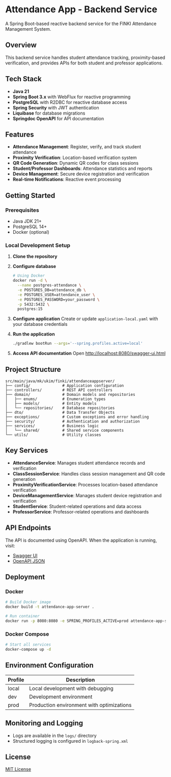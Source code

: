 # Attendance App - Backend Service

A Spring Boot-based reactive backend service for the FINKI Attendance Management System.

## Overview

This backend service handles student attendance tracking, proximity-based verification, and provides APIs for both student and professor applications.

## Tech Stack

- **Java 21**
- **Spring Boot 3.x** with WebFlux for reactive programming
- **PostgreSQL** with R2DBC for reactive database access
- **Spring Security** with JWT authentication
- **Liquibase** for database migrations
- **Springdoc OpenAPI** for API documentation

## Features

- **Attendance Management**: Register, verify, and track student attendance
- **Proximity Verification**: Location-based verification system
- **QR Code Generation**: Dynamic QR codes for class sessions
- **Student/Professor Dashboards**: Attendance statistics and reports
- **Device Management**: Secure device registration and verification
- **Real-time Notifications**: Reactive event processing

## Getting Started

### Prerequisites
- Java JDK 21+
- PostgreSQL 14+
- Docker (optional)

### Local Development Setup

1. **Clone the repository**

2. **Configure database**
   ```bash
   # Using Docker
   docker run -d \
     --name postgres-attendance \
     -e POSTGRES_DB=attendance_db \
     -e POSTGRES_USER=attendance_user \
     -e POSTGRES_PASSWORD=your_password \
     -p 5432:5432 \
     postgres:15
   ```

3. **Configure application**
   Create or update `application-local.yaml` with your database credentials

4. **Run the application**
   ```bash
   ./gradlew bootRun --args='--spring.profiles.active=local'
   ```

5. **Access API documentation**
   Open [http://localhost:8080/swagger-ui.html](http://localhost:8080/swagger-ui.html)

## Project Structure

```
src/main/java/mk/ukim/finki/attendanceappserver/
├── config/              # Application configuration
├── controllers/         # REST API controllers
├── domain/              # Domain models and repositories
│   ├── enums/           # Enumeration types
│   ├── models/          # Entity models
│   └── repositories/    # Database repositories
├── dto/                 # Data Transfer Objects
├── exceptions/          # Custom exceptions and error handling
├── security/            # Authentication and authorization
├── services/            # Business logic
│   └── shared/          # Shared service components
└── utils/               # Utility classes
```

## Key Services

- **AttendanceService**: Manages student attendance records and verification
- **ClassSessionService**: Handles class session management and QR code generation
- **ProximityVerificationService**: Processes location-based attendance verification
- **DeviceManagementService**: Manages student device registration and verification
- **StudentService**: Student-related operations and data access
- **ProfessorService**: Professor-related operations and dashboards

## API Endpoints

The API is documented using OpenAPI. When the application is running, visit:
- [Swagger UI](http://localhost:8080/swagger-ui.html)
- [OpenAPI JSON](http://localhost:8080/v3/api-docs)

## Deployment

### Docker

```bash
# Build Docker image
docker build -t attendance-app-server .

# Run container
docker run -p 8080:8080 -e SPRING_PROFILES_ACTIVE=prod attendance-app-server
```

### Docker Compose

```bash
# Start all services
docker-compose up -d
```

## Environment Configuration

| Profile | Description                             |
|---------|-----------------------------------------|
| local   | Local development with debugging        |
| dev     | Development environment                 |
| prod    | Production environment with optimizations|

## Monitoring and Logging

- Logs are available in the `logs/` directory
- Structured logging is configured in `logback-spring.xml`

## License

[MIT License](LICENSE)
